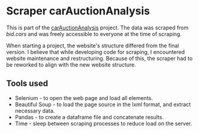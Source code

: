 # Scraper carAuctionAnalysis

This is part of the [carAuctionAnalysis](https://github.com/Yaroslav1405/carAuctionAnalysis) project. The data was scraped from _bid.cars_ and was freely accessible to everyone at the time of scraping.

When starting a project, the website's structure differed from the final version. I believe that while developing code for scraping, I encountered website maintenance and restructuring. Because of this, the scraper had to be reworked to align with the new website structure. 

## Tools used
* Selenium - to open the web page and load all elements.
* Beautiful Soup - to load the page source in the lxml format, and extract necessary data.
* Pandas - to create a dataframe file and concatenate results.
* Time - sleep between scraping processes to reduce load on the server.
